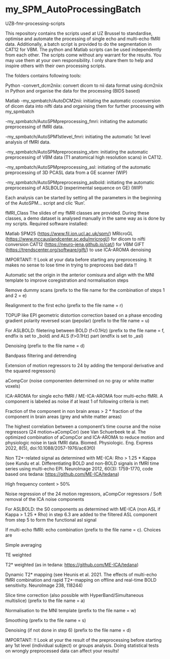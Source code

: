 # my_SPM_AutoProcessingBatch
UZB-fmr-processing-scripts

This repository contains the scripts used at UZ Brussel to standardise, optimise and automate the processing of single echo and multi-echo fMRI data. Additionally, a batch script is provided to do the segmentation in CAT12 for VBM. The python and Matlab scripts can be used independently from each other. The scripts come without any warrant for the results. You may use them at your own responsibility. I only share them to help and inspire others with their own processing scripts.

The folders contains following tools:

Python -convert_dcm2niix: convert dicom to nii data format using dcm2niix in Python and organise the data for the processing (BIDS based)

Matlab -my_spmbatch/AutoDCM2nii: initiating the automatic ccoonversion of dicom data into nifti data and organising them for further processing with my_spmbatch

-my_spmbatch/AutoSPMpreprocessing_fmri: initiating the automatic preprocessing of fMRI data.

-my_spmbatch/AutoSPM1stlevel_fmri: initiating the automatic 1st level analysis of fMRI data.

-my_spmbatch/AutoSPMpreprocessing_vbm: initiating the automatic preprocessing of VBM data (T1 anatomical high resolution scans) in CAT12.

-my_spmbatch/AutoSPMpreprocessing_asl: initiating of the automatic preprocessing of 3D PCASL data from a GE scanner (WIP)

-my_spmbatch/AutoSPMpreprocessing_aslbold: initiating the automatic preprocessing of ASLBOLD (experimental sequence on GE) (WIP)

Each analysis can be started by setting all the parameters in the beginning of the AutoSPM… script and clic ‘Run’.

fMRI_Class The slides of my fMRI classes are provided. During these classes, a demo dataset is analysed manually in the same way as is done by my scripts.
Required software installed:

Matlab
SPM25 (https://www.fil.ion.ucl.ac.uk/spm/)
MRIcroGL (https://www.mccauslandcenter.sc.edu/mricrogl/) for dicom to nifti conversion
CAT12 (https://neuro-jena.github.io/cat/) for VBM
GIFT (https://trendscenter.org/software/gift/) to use ICA-AROMA denoising

IMPORTANT: !! Look at your data before starting any preprocessing. It makes no sense to lose time in trying to preprocess bad data !!

Automatic set the origin in the anterior comisura and align with the MNI template to improve coregistration and normalisation steps

Remove dummy scans (prefix to the file name for the combination of steps 1 and 2 = e)

Realignment to the first echo (prefix to the file name = r)

TOPUP like EPI geometric distortion correction based on a phase encoding gradient polarity reversed scan (pepolar) (prefix to the file name = u)

For ASLBOLD: filetering between BOLD (f<0.1Hz) (prefix to the file name = f, endfix is set to _bold) and ALS (f>0.1Hz) part (endfix is set to _asl)

Denoising (prefix to the file name = d)

  Bandpass filtering and detrending

  Extension of motion regressors to 24 by adding the temporal derivative and the squared regressors)

  aCompCor (noise componenten determined on no gray or white matter voxels)

  ICA-AROMA for single echo fMRI / ME-ICA-AROMA foor multi-echo fMRI. A component is labeled as noise if at least 1 of following criteria is met:

  Fraction of the component in non brain areas > 2 * fraction of the component in brain areas (grey and white matter areas)

  The highest correlation between a component’s time course and the noise regressors (24 motion+aCompCor) (see Van Schuerbeek te al. The optimized combination of aCompCor and ICA-AROMA to reduce motion and   
    physiologic noise in task fMRI data. Biomed. Physiologic. Eng. Express 2022, 8(5), doi:10.1088/2057-1976/ac63f0)

  Non T2*-related signal as determined with ME-ICA: Rho > 1.25 * Kappa (see Kundu et al. Differentiating BOLD and non-BOLD signals in fMRI time series using multi-echo EPI. NeuroImage 2012, 60(3): 1759-1770, 
    code based ons tedana: https://github.com/ME-ICA/tedana)

  High frequency content > 50%

  Noise regression of the 24 motion regressors, aCompCor regressors / Soft removal of the ICA noise components

  For ASLBOLD: the S0 components as determined with ME-ICA (non ASL if Kappa > 1.25 * Rho) in step 6.3 are added to the filtered ASL component from step 5 to form the functional asl signal

If multi-echo fMRI: echo combination (prefix to the file name = c). Choices are

  Simple averaging

  TE weighted

  T2* weighted (as in tedana: https://github.com/ME-ICA/tedana)

  Dynamic T2* mapping (see Heunis et al. 2021. The effects of multi-echo fMRI combination and rapid T2*-mapping on offline and real-time BOLD sensitivity. NeuroImage 238, 118244)

Slice time correction (also possible with HyperBand/Simultaneous multislice) (prefix to the file name = a)

Normalisation to the MNI template (prefix to the file name = w)

Smoothing (prefix to the file name = s)

Denoising (if not done in step 6) (prefix to the file name = d)

IMPORTANT: !! Look at your the result of the preprocessing before starting any 1st level (individual subject) or groups analysis. Doing statistical tests on wrongly preprocessed data can affect your results!
